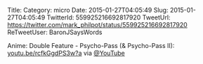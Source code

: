 Title: 
Category: micro
Date: 2015-01-27T04:05:49
Slug: 2015-01-27T04:05:49
TwitterId: 559925216692817920
TweetUrl: https://twitter.com/mark_philpot/status/559925216692817920
ReTweetUser: BaronJSaysWords

<i class="fa fa-retweet" aria-hidden="true"></i> Anime: Double Feature - Psycho-Pass (&amp; Psycho-Pass II): [youtu.be/rcfkGgdPS3w?a](http://youtu.be/rcfkGgdPS3w?a) via [@YouTube](https://twitter.com/YouTube)